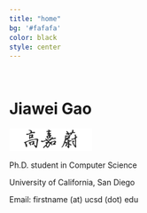 ```yaml
---
title: "home"
bg: '#fafafa'
color: black
style: center
---
```


<div class="face">
</div>


<br>

# **Jiawei Gao**

![chinese name](images/newname.png)

Ph.D. student in Computer Science

University of California, San Diego


Email: firstname (at) ucsd (dot) edu
